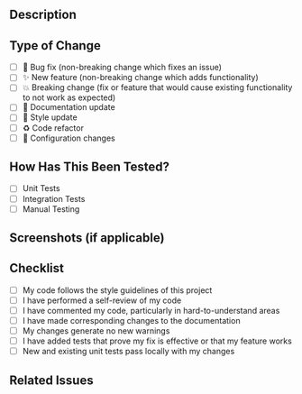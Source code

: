 ## Description

<!-- Describe your changes in detail -->

## Type of Change

<!-- Put an `x` in all the boxes that apply -->

- [ ] 🐛 Bug fix (non-breaking change which fixes an issue)
- [ ] ✨ New feature (non-breaking change which adds functionality)
- [ ] 💥 Breaking change (fix or feature that would cause existing functionality to not work as expected)
- [ ] 📝 Documentation update
- [ ] 🎨 Style update
- [ ] ♻️ Code refactor
- [ ] 🔧 Configuration changes

## How Has This Been Tested?

<!-- Describe how you tested your changes -->

- [ ] Unit Tests
- [ ] Integration Tests
- [ ] Manual Testing

## Screenshots (if applicable)

<!-- Add screenshots of your changes -->

## Checklist

<!-- Put an `x` in all the boxes that apply -->

- [ ] My code follows the style guidelines of this project
- [ ] I have performed a self-review of my code
- [ ] I have commented my code, particularly in hard-to-understand areas
- [ ] I have made corresponding changes to the documentation
- [ ] My changes generate no new warnings
- [ ] I have added tests that prove my fix is effective or that my feature works
- [ ] New and existing unit tests pass locally with my changes

## Related Issues

<!-- Link related issues below. Insert the issue link or reference -->
